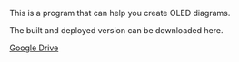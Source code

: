 This is a program that can help you create OLED diagrams. 

The built and deployed version can be downloaded here.

[Google Drive](https://drive.google.com/file/d/1WPZiPO9TlY1bY0WjswT-ytspWFo-7x5C/view?usp=drive_link)
